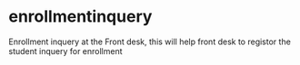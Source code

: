# enrollmentinquery
Enrollment inquery at the Front desk, this will help front desk to registor the student inquery for enrollment  

